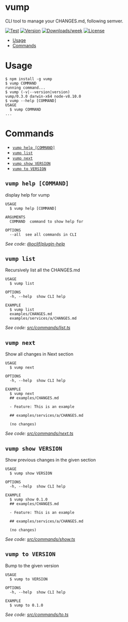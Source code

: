 vump
====

CLI tool to manage your CHANGES.md, following semver.

[![Test](https://github.com/tomodian/vump/workflows/Test%20on%20Linux/badge.svg)](https://github.com/tomodian/vump/actions?workflow=Test+on+Linux)
[![Version](https://img.shields.io/npm/v/vump.svg)](https://npmjs.org/package/vump)
[![Downloads/week](https://img.shields.io/npm/dw/vump.svg)](https://npmjs.org/package/vump)
[![License](https://img.shields.io/npm/l/vump.svg)](https://github.com/tomodian/vump/blob/master/package.json)

<!-- toc -->
* [Usage](#usage)
* [Commands](#commands)
<!-- tocstop -->

# Usage

<!-- usage -->
```sh-session
$ npm install -g vump
$ vump COMMAND
running command...
$ vump (-v|--version|version)
vump/0.3.0 darwin-x64 node-v8.10.0
$ vump --help [COMMAND]
USAGE
  $ vump COMMAND
...
```
<!-- usagestop -->

# Commands
<!-- commands -->
* [`vump help [COMMAND]`](#vump-help-command)
* [`vump list`](#vump-list)
* [`vump next`](#vump-next)
* [`vump show VERSION`](#vump-show-version)
* [`vump to VERSION`](#vump-to-version)

## `vump help [COMMAND]`

display help for vump

```
USAGE
  $ vump help [COMMAND]

ARGUMENTS
  COMMAND  command to show help for

OPTIONS
  --all  see all commands in CLI
```

_See code: [@oclif/plugin-help](https://github.com/oclif/plugin-help/blob/v2.2.1/src/commands/help.ts)_

## `vump list`

Recursively list all the CHANGES.md

```
USAGE
  $ vump list

OPTIONS
  -h, --help  show CLI help

EXAMPLE
  $ vump list
  examples/CHANGES.md
  examples/services/a/CHANGES.md
```

_See code: [src/commands/list.ts](https://github.com/tomodian/vump/blob/v0.3.0/src/commands/list.ts)_

## `vump next`

Show all changes in Next section

```
USAGE
  $ vump next

OPTIONS
  -h, --help  show CLI help

EXAMPLE
  $ vump next
  ## examples/CHANGES.md

  - Feature: This is an example

  ## examples/services/a/CHANGES.md

  (no changes)
```

_See code: [src/commands/next.ts](https://github.com/tomodian/vump/blob/v0.3.0/src/commands/next.ts)_

## `vump show VERSION`

Show previous changes in the given section

```
USAGE
  $ vump show VERSION

OPTIONS
  -h, --help  show CLI help

EXAMPLE
  $ vump show 0.1.0
  ## examples/CHANGES.md

  - Feature: This is an example

  ## examples/services/a/CHANGES.md

  (no changes)
```

_See code: [src/commands/show.ts](https://github.com/tomodian/vump/blob/v0.3.0/src/commands/show.ts)_

## `vump to VERSION`

Bump to the given version

```
USAGE
  $ vump to VERSION

OPTIONS
  -h, --help  show CLI help

EXAMPLE
  $ vump to 0.1.0
```

_See code: [src/commands/to.ts](https://github.com/tomodian/vump/blob/v0.3.0/src/commands/to.ts)_
<!-- commandsstop -->
